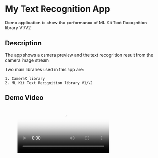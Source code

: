 # My Text Recognition App

Demo application to show the performance of ML Kit Text Recognition library V1/V2

## Description

The app shows a camera preview and the text recognition result from the camera image stream  

Two main libraries used in this app are: 

    1. CameraX library 
    2. ML Kit Text Recognition library V1/V2

## Demo Video

<figure class="video_container">
  <video controls="true" allowfullscreen="true" poster="https://gitlab.com/d4720/my-text-recognition-app/-/blob/main/media/Logo_DiaVision_Blue.png">
      <source src="https://gitlab.com/d4720/my-text-recognition-app/-/blob/main/media/20220518_text_recognition.mp4" type="video/mp4">
  </video>
</figure>
